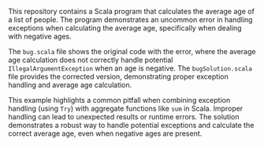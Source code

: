 This repository contains a Scala program that calculates the average age of a list of people. The program demonstrates an uncommon error in handling exceptions when calculating the average age, specifically when dealing with negative ages.

The `bug.scala` file shows the original code with the error, where the average age calculation does not correctly handle potential `IllegalArgumentException` when an age is negative. The `bugSolution.scala` file provides the corrected version, demonstrating proper exception handling and average age calculation.

This example highlights a common pitfall when combining exception handling (using `Try`) with aggregate functions like `sum` in Scala.  Improper handling can lead to unexpected results or runtime errors. The solution demonstrates a robust way to handle potential exceptions and calculate the correct average age, even when negative ages are present.
